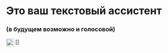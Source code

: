 <h1>Это ваш текстовый ассистент</h1>
<h3>(в будущем возможно и голосовой)</h3>



[<img align="left" alt="https://cdn-icons-png.flaticon.com/512/889/889192.png" width="22px" src="github.com/cursedriver13" />]
<br />

